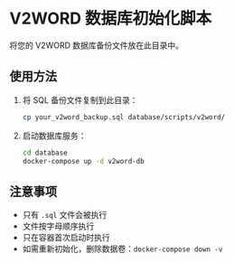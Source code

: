 # V2WORD 数据库初始化脚本

将您的 V2WORD 数据库备份文件放在此目录中。

## 使用方法

1. 将 SQL 备份文件复制到此目录：
   ```bash
   cp your_v2word_backup.sql database/scripts/v2word/
   ```

2. 启动数据库服务：
   ```bash
   cd database
   docker-compose up -d v2word-db
   ```

## 注意事项

- 只有 `.sql` 文件会被执行
- 文件按字母顺序执行
- 只在容器首次启动时执行
- 如需重新初始化，删除数据卷：`docker-compose down -v`